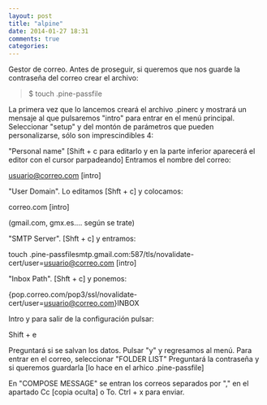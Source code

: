 ```yaml
---
layout: post
title: "alpine"
date: 2014-01-27 18:31
comments: true
categories: 
---
```

Gestor de correo. Antes de proseguir, si queremos que nos guarde la contraseña del correo crear el archivo: 

>$ touch .pine-passfile 

La primera vez que lo lancemos creará el archivo .pinerc y mostrará un mensaje al que pulsaremos "intro" para entrar en el menú principal. Seleccionar "setup" y del montón de parámetros que pueden personalizarse, sólo son imprescindibles 4: 

"Personal name" [Shift + c para editarlo y en la parte inferior aparecerá el editor con el cursor parpadeando] Entramos el nombre del correo: 

usuario@correo.com [intro] 

"User Domain". Lo editamos [Shft + c] y colocamos: 

correo.com [intro] 

(gmail.com, gmx.es.... según se trate) 

"SMTP Server". [Shft + c] y entramos: 

touch .pine-passfilesmtp.gmail.com:587/tls/novalidate-cert/user=usuario@correo.com [intro] 

"Inbox Path". [Shft + c] y ponemos: 

{pop.correo.com/pop3/ssl/novalidate-cert/user=usuario@correo.com}INBOX 

Intro y para salir de la configuración pulsar: 

Shift + e 

Preguntará si se salvan los datos. Pulsar "y" y regresamos al menú. Para entrar en el correo, seleccionar "FOLDER LIST" Preguntará la contraseña y si queremos guardarla [lo hace en el arhico .pine-passfile]

En "COMPOSE MESSAGE" se entran los correos separados por "," en el apartado Cc [copia oculta] o To. Ctrl + x para enviar.

